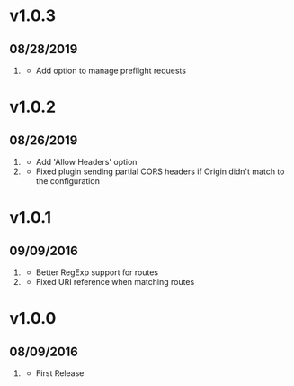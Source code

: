 # v1.0.3
## 08/28/2019

1. [](#improved)
    * Add option to manage preflight requests

# v1.0.2
## 08/26/2019

1. [](#improved)
    * Add 'Allow Headers' option
1. [](#bugfix)
    * Fixed plugin sending partial CORS headers if Origin didn't match to the configuration

# v1.0.1
## 09/09/2016

1. [](#improved)
    * Better RegExp support for routes
1. [](#bugfix)
    * Fixed URI reference when matching routes
    
# v1.0.0
##  08/09/2016

1. [](#new)
    * First Release
